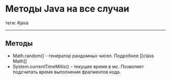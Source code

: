# Методы Java на все случаи

теги: #java

---
## Методы
-  Math.random() - генератор рандомных чисел. Подробнее [[class Math]]
- System.currentTimeMillis() - текущее время в мс. Позволяет подсчитать время выполнения фрагментов кода.